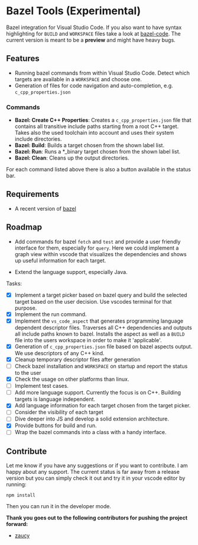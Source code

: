 # Bazel Tools (Experimental)

Bazel integration for Visual Studio Code. If you also want to have syntax highlighting for `BUILD` and `WORKSPACE` files take a look at [bazel-code](https://github.com/devoncarew/bazel-code). The current version is meant to be a **preview** and might have heavy bugs.

## Features

* Running bazel commands from within Visual Studio Code. Detect which targets are available in a `WORKSPACE` and choose one.
* Generation of files for code navigation and auto-completion, e.g. `c_cpp_properties.json`

### Commands

* **Bazel: Create C++ Properties**: Creates a `c_cpp_properties.json` file that contains all transitive include paths starting from a root C++ target. Takes also the used toolchain into account and uses their system include directories.
* **Bazel: Build**: Builds a target chosen from the shown label list.
* **Bazel: Run**: Runs a *_binary target chosen from the shown label list.
* **Bazel: Clean**: Cleans up the output directories.

For each command listed above there is also a button available in the status bar.

## Requirements

* A recent version of [bazel](https://www.bazel.build/)

## Roadmap

- Add commands for bazel `fetch` and `test` and provide a user friendly interface for them, especially for `query`. Here we could implement a graph view within vscode that visualizes the dependencies and shows up useful information for each target.

- Extend the language support, especially Java.

Tasks:
- [x] Implement a target picker based on bazel query and build the selected target based on the user decision. Use vscodes terminal for that purpose.
- [x] Implement the run command.
- [x] Implement the `vs_code_aspect` that generates programming language dependent descriptor files. Traverses all C++ dependencies and outputs all include paths known to bazel. Installs the aspect as well as a `BUILD` file into the users workspace in order to make it 'applicable'.
- [x] Generation of `c_cpp_properties.json` file based on bazel aspects output. We use descriptors of any C++ kind.
- [x] Cleanup temporary descriptor files after generation
- [ ] Check bazel installation and `WORKSPACE` on startup and report the status to the user
- [x] Check the usage on other platforms than linux.
- [ ] Implement test cases.
- [ ] Add more language support. Currently the focus is on C++. Building targets is language independent.
- [x] Add language information for each target chosen from the target picker.
- [ ] Consider the visibility of each target
- [ ] Dive deeper into JS and develop a solid extension architecture.
- [x] Provide buttons for build and run.
- [ ] Wrap the bazel commands into a class with a handy interface.

## Contribute
Let me know if you have any suggestions or if you want to contribute. I am happy about any support. The current status is far away from a release version but you can simply check it out and try it in your vscode editor by running:
```shell
npm install
```
Then you can run it in the developer mode.

**Thank you goes out to the following contributors for pushing the project forward:**
- [zaucy](https://github.com/zaucy)